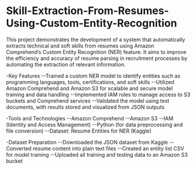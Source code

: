 # Skill-Extraction-From-Resumes-Using-Custom-Entity-Recognition
This project demonstrates the development of a system that automatically extracts technical and soft skills from resumes using Amazon Comprehend’s Custom Entity Recognition (NER) feature. It aims to improve the efficiency and accuracy of resume parsing in recruitment processes by automating the extraction of relevant information.

-Key Features
--Trained a custom NER model to identify entities such as programming languages, tools, certifications, and soft skills
--Utilized Amazon Comprehend and Amazon S3 for scalable and secure model training and data handling
--Implemented IAM roles to manage access to S3 buckets and Comprehend services
--Validated the model using test documents, with results stored and visualized from JSON outputs

-Tools and Technologies
--Amazon Comprehend
--Amazon S3
--IAM (Identity and Access Management)
--Python (for data preprocessing and file conversion)
--Dataset: Resume Entities for NER (Kaggle)

-Dataset Preparation
--Downloaded the JSON dataset from Kaggle
--Converted resume content into plain text files
--Created an entity list CSV for model training
--Uploaded all training and testing data to an Amazon S3 bucket


